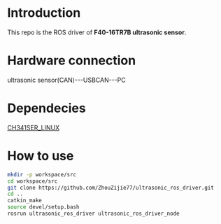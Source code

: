 # Introduction
This repo is the ROS driver of **F40-16TR7B ultrasonic sensor**.
# Hardware connection
ultrasonic sensor(CAN)---USBCAN---PC
# Dependecies
[CH341SER_LINUX](https://www.wch.cn/download/CH341SER_LINUX_ZIP.html)

# How to use
```bash
mkdir -p workspace/src
cd workspace/src
git clone https://github.com/ZhouZijie77/ultrasonic_ros_driver.git
cd ..
catkin_make
source devel/setup.bash
rosrun ultrasonic_ros_driver ultrasonic_ros_driver_node
```




